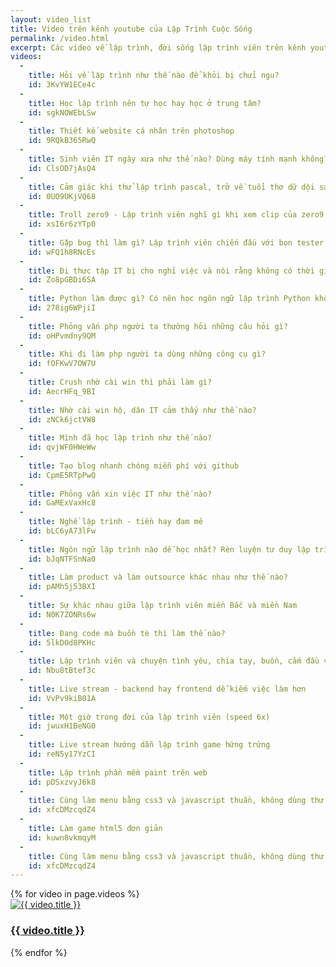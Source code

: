 ```yaml
---
layout: video_list
title: Video trên kênh youtube của Lập Trình Cuộc Sống
permalink: /video.html
excerpt: Các video về lập trình, đời sống lập trình viên trên kênh youtube của Lập trình cuộc sống chấm com
videos:
  -
    title: Hỏi về lập trình như thế nào để khỏi bị chửi ngu?
    id: 3KvYW1ECe4c
  -
    title: Học lập trình nên tự học hay học ở trung tâm?
    id: sgkNOWEbLSw
  -
    title: Thiết kế website cá nhân trên photoshop
    id: 9RQkB365RwQ
  -
    title: Sinh viên IT ngày xưa như thế nào? Dùng máy tính mạnh không?
    id: ClsOD7jAsQ4
  -
    title: Cảm giác khi thử lập trình pascal, trở về tuổi thơ dữ dội sau 10 năm 
    id: 0UO9UKjVQ68
  -
    title: Troll zero9 - Lập trình viên nghĩ gì khi xem clip của zero9 
    id: xsI6r6zYTp0
  -
    title: Gặp bug thì làm gì? Lập trình viên chiến đấu với bọn tester như thế nào? 
    id: wFQ1h8RNcEs
  -
    title: Đi thực tập IT bị cho nghỉ việc và nói rằng không có thời gian đào tạo 
    id: Zo8pGBDi6SA
  -
    title: Python làm được gì? Có nên học ngôn ngữ lập trình Python không? 
    id: 278ig6WPjiI
  -
    title: Phỏng vấn php người ta thường hỏi những câu hỏi gì?
    id: oHPvmdny9QM
  -
    title: Khi đi làm php người ta dùng những công cụ gì? 
    id: fOFKwV7OW7U
  -
    title: Crush nhờ cài win thì phải làm gì? 
    id: AecrHFq_9BI
  -
    title: Nhờ cài win hộ, dân IT cảm thấy như thế nào? 
    id: zNCk6jctVW8
  -
    title: Mình đã học lập trình như thế nào?
    id: qvjWF0HWeWw
  -
    title: Tạo blog nhanh chóng miễn phí với github
    id: CpmE5RTpPwQ
  -
    title: Phỏng vấn xin việc IT như thế nào? 
    id: GaMExVaxHc8
  -
    title: Nghề lập trình - tiền hay đam mê
    id: bLC6yA73lFw
  -
    title: Ngôn ngữ lập trình nào dễ học nhất? Rèn luyện tư duy lập trình
    id: bJqNTFSnNa0
  -
    title: Làm product và làm outsource khác nhau như thế nào?
    id: pAMh5j53BXI
  -
    title: Sự khác nhau giữa lập trình viên miền Bắc và miền Nam
    id: N0K7ZONRs6w
  -
    title: Đang code mà buồn tè thì làm thế nào?
    id: 5lkDOd8PKHc
  -
    title: Lập trình viên và chuyện tình yêu, chia tay, buồn, cắm đầu vào code
    id: Nbu8tBtef3c
  -
    title: Live stream - backend hay frontend dễ kiếm việc làm hơn
    id: VvPv9kiB01A
  - 
    title: Một giờ trong đời của lập trình viên (speed 6x)
    id: jwuxH1BeNG0
  -
    title: Live stream hướng dẫn lập trình game hứng trứng
    id: reN5y17YzCI
  -
    title: Lập trình phần mềm paint trên web
    id: pDSxzvyJ6k8
  -
    title: Cùng làm menu bằng css3 và javascript thuần, không dùng thư viện
    id: xfcDMzcqdZ4
  -
    title: Làm game html5 đơn giản
    id: kuwn8vkmqyM
  -
    title: Cùng làm menu bằng css3 và javascript thuần, không dùng thư viện
    id: xfcDMzcqdZ4
---
```

<div id="videos">
  {% for video in page.videos %}
  <div class="video">
    <a target="_blank" href="https://www.youtube.com/watch?v={{ video.id }}">
      <img src="https://img.youtube.com/vi/{{ video.id }}/0.jpg" alt="{{ video.title }}" />
    </a>
    <h3><a target="_blank" href="https://www.youtube.com/watch?v={{ video.id }}">{{ video.title }}</a></h3>
    <div class="clear"></div>
  </div>
  {% endfor %}
</div>



